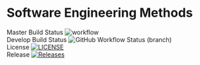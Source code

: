 # Software Engineering Methods
Master Build Status ![workflow](https://github.com/SamA29/sem/actions/workflows/main.yml/badge.svg) <br />
Develop Build Status ![GitHub Workflow Status (branch)](https://img.shields.io/github/workflow/status/SamA29/SET08103/A%20workflow%20for%20my%20Hello%20World%20App/Release-1) <br />
License [![LICENSE](https://img.shields.io/github/license/SamA29/sem.svg?style=flat-square)](https://github.com/<github-username>/sem/blob/master/LICENSE) <br />
Release [![Releases](https://img.shields.io/github/release/SamA29/sem/all.svg?style=flat-square)](https://github.com/<github-username>/sem/releases)

